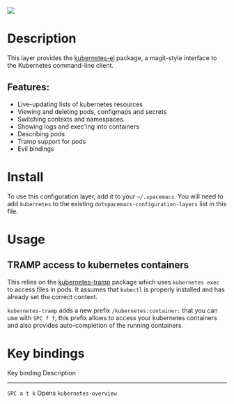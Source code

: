 ![](./img/kubernetes.png)

Description
===========

This layer provides the
[kubernetes-el](https://github.com/chrisbarrett/kubernetes-el#kubernetes-el)
package, a magit-style interface to the Kubernetes command-line client.

Features:
---------

-   Live-updating lists of kubernetes resources
-   Viewing and deleting pods, configmaps and secrets
-   Switching contexts and namespaces.
-   Showing logs and exec\'ing into containers
-   Describing pods
-   Tramp support for pods
-   Evil bindings

Install
=======

To use this configuration layer, add it to your `~/.spacemacs`. You will
need to add `kubernetes` to the existing
`dotspacemacs-configuration-layers` list in this file.

Usage
=====

TRAMP access to kubernetes containers
-------------------------------------

This relies on the
[kubernetes-tramp](https://github.com/gruggiero/kubernetes-tramp)
package which uses `kubernetes exec` to access files in pods. It assumes
that `kubectl` is properly installed and has already set the correct
context.

`kubernetes-tramp` adds a new prefix `/kubernetes:container:` that you
can use with `SPC f f`, this prefix allows to access your kubernetes
containers and also provides auto-completion of the running containers.

Key bindings
============

  Key binding   Description
  ------------- -----------------------------
  `SPC a t k`   Opens `kubernetes-overview`
